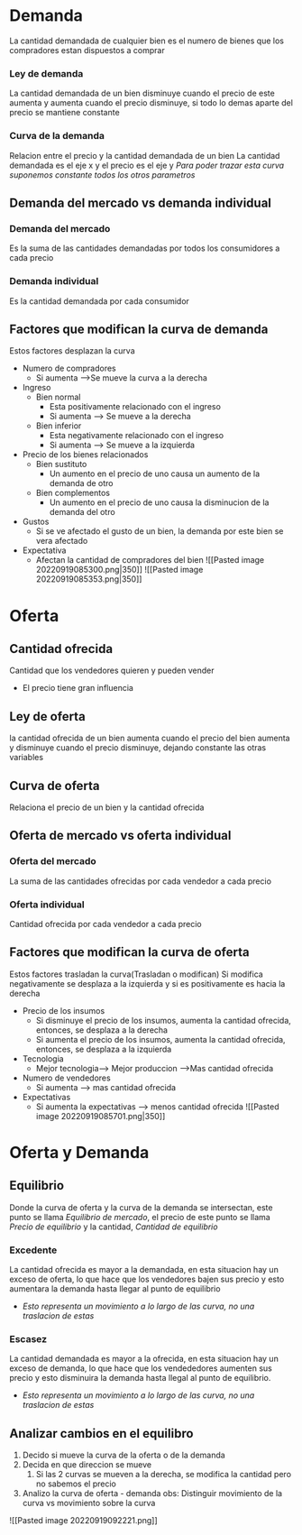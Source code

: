 
# Demanda
La cantidad demandada de cualquier bien es el numero de bienes que los compradores estan dispuestos a comprar

### Ley de demanda
La cantidad demandada de un bien disminuye cuando el precio de este aumenta y aumenta cuando el precio disminuye, si todo lo demas aparte del precio se mantiene constante


### Curva de la demanda
Relacion entre el precio y la cantidad demandada de un bien
	La cantidad demandada es el eje x y el precio es el eje y
	*Para poder trazar esta curva suponemos constante todos los otros parametros*


## Demanda del mercado vs demanda individual
### Demanda del mercado
Es la suma de las cantidades demandadas por todos los consumidores a cada precio
### Demanda individual
Es la cantidad demandada por cada consumidor


## Factores que modifican la curva de demanda
Estos factores desplazan la curva 
- Numero de compradores
	- Si aumenta -->Se mueve la curva a la derecha
- Ingreso
	- Bien normal
		- Esta positivamente relacionado con el ingreso
		- Si aumenta --> Se mueve a la derecha
	- Bien inferior
		- Esta negativamente relacionado con el ingreso
		- Si aumenta --> Se mueve a la izquierda
- Precio de los bienes relacionados
	- Bien sustituto
		- Un aumento en el precio de uno causa un aumento de la demanda de otro
	- Bien complementos
		- Un aumento en el precio de uno causa la disminucion de la demanda del otro
- Gustos
	- Si se ve afectado el gusto de un bien, la demanda por este bien se vera afectado
- Expectativa
	- Afectan la cantidad de compradores del bien
![[Pasted image 20220919085300.png|350]]
![[Pasted image 20220919085353.png|350]]

# Oferta
## Cantidad ofrecida
Cantidad que los vendedores quieren y pueden vender
- El precio tiene gran influencia

## Ley de oferta 
la cantidad ofrecida de un bien aumenta cuando el precio del bien aumenta y disminuye cuando el precio disminuye, dejando constante las otras variables

## Curva de oferta
Relaciona el precio de un bien y la cantidad ofrecida

## Oferta de mercado vs oferta individual
### Oferta del mercado
La suma de las cantidades ofrecidas por cada vendedor a cada precio
### Oferta individual
Cantidad ofrecida por cada vendedor a cada precio

## Factores que modifican la curva de oferta
Estos factores trasladan la curva(Trasladan o modifican)
Si modifica negativamente se desplaza a la izquierda y si es positivamente es hacia la derecha
- Precio de los insumos
	- Si disminuye el precio de los insumos, aumenta la cantidad ofrecida, entonces, se desplaza a la derecha
	- Si aumenta el precio de los insumos, aumenta la cantidad ofrecida, entonces, se desplaza a la izquierda
- Tecnologia
	- Mejor tecnologia--> Mejor produccion -->Mas cantidad ofrecida
- Numero de vendedores
	- Si aumenta --> mas cantidad ofrecida
- Expectativas
	- Si aumenta la expectativas --> menos cantidad ofrecida
![[Pasted image 20220919085701.png|350]]

# Oferta y Demanda
## Equilibrio
Donde la curva de oferta y la curva de la demanda se intersectan, este punto se llama *Equilibrio de mercado*, el precio de este punto se llama *Precio de equilibrio* y la cantidad, *Cantidad de equilibrio*

### Excedente
La cantidad ofrecida es mayor a la demandada, en esta situacion hay un exceso de oferta, lo que hace que los vendedores bajen sus precio y esto aumentara la demanda hasta llegar al punto de equilibrio
- *Esto representa un movimiento a lo largo de las curva, no una traslacion de estas*

### Escasez
La cantidad demandada es mayor a la ofrecida, en esta situacion hay un exceso de demanda, lo que hace que los vendededores aumenten sus precio y esto disminuira la demanda hasta llegal al punto de equilibrio.
- *Esto representa un movimiento a lo largo de las curva, no una traslacion de estas*

## Analizar cambios en el equilibro
1. Decido si mueve la curva de la oferta o de la demanda
2. Decida en que direccion se mueve
	1. Si las 2 curvas se mueven a la derecha, se modifica la cantidad pero no sabemos el precio
3. Analizo la curva de oferta - demanda
obs: Distinguir movimiento de la curva vs movimiento sobre la curva

![[Pasted image 20220919092221.png]]
